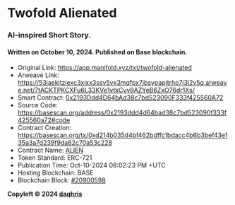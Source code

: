 # Twofold Alienated

### AI-inspired Short Story. 
#### Written on October 10, 2024. Published on Base blockchain. 

- Original Link: https://app.manifold.xyz/txt/twofold-alienated  
- Arweave Link: https://53iaekjtziexc3xixx3ssv5vx3mqfpx7ibsypapjtrho7j3l2v5q.arweave.net/7tACKTPKCXFu6L33KVe1vtkCvv9AZYeB6ZxO76dr1Xs/  
- Smart Contract: [0x2193Ddd4D64bAd38c7bd523090F333f425560A72](https://basescan.org/address/0x2193ddd4d64bad38c7bd523090f333f425560a72)  
- Source Code: https://basescan.org/address/0x2193ddd4d64bad38c7bd523090f333f425560a72#code
- Contract Creation: https://basescan.org/tx/0xd214b035d4bf462bdffc1bdacc4b6b3bef43e135a3a7d239f9da82c70a53c228
- Contract Name: [ALIEN](https://basescan.org/address/0x2193ddd4d64bad38c7bd523090f333f425560a72#code#F1#L1)
- Token Standard: ERC-721
- Publication Time: Oct-10-2024 08:02:23 PM +UTC
- Hosting Blockchain: BASE
- Blockchain Block: [#20900598](https://basescan.org/block/20900598)

**Copyleft © 2024 [daqhris](https://daqhris.com)**
